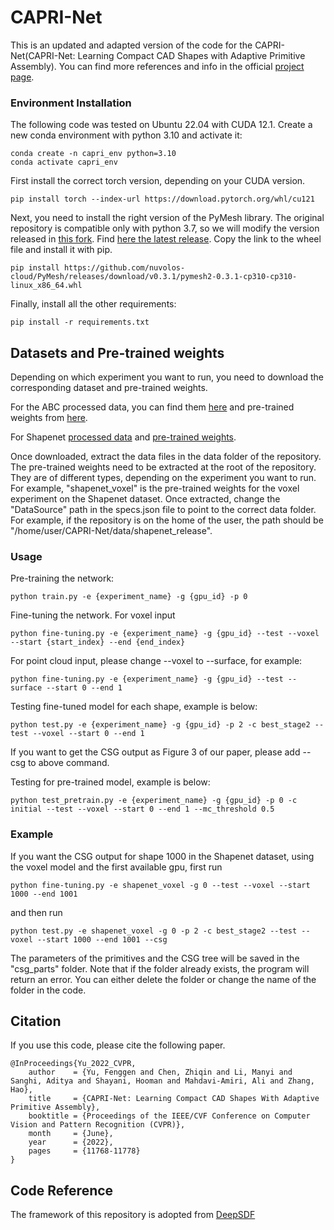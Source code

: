 # CAPRI-Net
This is an updated and adapted version of the code for the CAPRI-Net(CAPRI-Net: Learning Compact CAD Shapes with Adaptive Primitive Assembly).
You can find more references and info in the official [project page](https://fenggenyu.github.io/capri.html).

### Environment Installation

The following code was tested on Ubuntu 22.04 with CUDA 12.1.
Create a new conda environment with python 3.10 and activate it:

    conda create -n capri_env python=3.10
    conda activate capri_env

First install the correct torch version, depending on your CUDA version. 

    pip install torch --index-url https://download.pytorch.org/whl/cu121

Next, you need to install the right version of the PyMesh library. The original repository is compatible only with python 3.7, so we will
modify the version released in [this fork](https://github.com/nuvolos-cloud/PyMesh). 
Find [here the latest release](https://github.com/nuvolos-cloud/PyMesh/releases/tag/v0.3.1). Copy the link to the wheel file and install it with pip.

    pip install https://github.com/nuvolos-cloud/PyMesh/releases/download/v0.3.1/pymesh2-0.3.1-cp310-cp310-linux_x86_64.whl

Finally, install all the other requirements:

    pip install -r requirements.txt


## Datasets and Pre-trained weights
Depending on which experiment you want to run, you need to download the corresponding dataset and pre-trained weights.

For the ABC processed data, you can find them [here](https://drive.google.com/file/d/1DqyZw8zpCiEJMSYp6J6IocMB_IYMwYL1/view?usp=share_link) and pre-trained weights from [here](https://drive.google.com/drive/folders/1Mh5ngnlhi1OqNh0DG1KpZhAQKn5dNa7M?usp=sharing).

For Shapenet [processed data](https://drive.google.com/file/d/1rANlqwGGBqY5Ih0GHhAd3VG_SZlhhOmi/view?usp=sharing) and [pre-trained weights](https://drive.google.com/file/d/1RU1IY_HOHDhc9APb9r4GcsxZkiwmJkCc/view?usp=sharing).

Once downloaded, extract the data files in the data folder of the repository.
The pre-trained weights need to be extracted at the root of the repository. They are of different types, depending on the experiment you want to run. For example, "shapenet_voxel" is the pre-trained weights for the voxel experiment on the Shapenet dataset. Once extracted, change the "DataSource" path in the specs.json file to point to the correct data folder. For example, if the repository is on the home of the user, the path should be "/home/user/CAPRI-Net/data/shapenet_release".


### Usage

Pre-training the network:
```
python train.py -e {experiment_name} -g {gpu_id} -p 0
```

Fine-tuning the network.
For voxel input
```
python fine-tuning.py -e {experiment_name} -g {gpu_id} --test --voxel --start {start_index} --end {end_index}
```
For point cloud input, please change --voxel to --surface, for example:
```
python fine-tuning.py -e {experiment_name} -g {gpu_id} --test --surface --start 0 --end 1
```

Testing fine-tuned model for each shape, example is below:
```
python test.py -e {experiment_name} -g {gpu_id} -p 2 -c best_stage2 --test --voxel --start 0 --end 1 
```
If you want to get the CSG output as Figure 3 of our paper, please add --csg to above command.

Testing for pre-trained model, example is below:
```
python test_pretrain.py -e {experiment_name} -g {gpu_id} -p 0 -c initial --test --voxel --start 0 --end 1 --mc_threshold 0.5
```


### Example

If you want the CSG output for shape 1000 in the Shapenet dataset, using the voxel model and the first available gpu, first run
```
python fine-tuning.py -e shapenet_voxel -g 0 --test --voxel --start 1000 --end 1001
```
and then run
```
python test.py -e shapenet_voxel -g 0 -p 2 -c best_stage2 --test --voxel --start 1000 --end 1001 --csg
```
The parameters of the primitives and the CSG tree will be saved in the "csg_parts" folder. 
Note that if the folder already exists, the program will return an error. You can either delete the folder or change the name of the folder in the code.

## Citation
If you use this code, please cite the following paper.
```
@InProceedings{Yu_2022_CVPR,
    author    = {Yu, Fenggen and Chen, Zhiqin and Li, Manyi and Sanghi, Aditya and Shayani, Hooman and Mahdavi-Amiri, Ali and Zhang, Hao},
    title     = {CAPRI-Net: Learning Compact CAD Shapes With Adaptive Primitive Assembly},
    booktitle = {Proceedings of the IEEE/CVF Conference on Computer Vision and Pattern Recognition (CVPR)},
    month     = {June},
    year      = {2022},
    pages     = {11768-11778}
}
```

## Code Reference

The framework of this repository is adopted from [DeepSDF](https://github.com/facebookresearch/DeepSDF)
